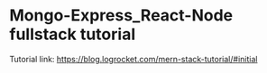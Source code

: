 # Mongo-Express_React-Node fullstack tutorial

Tutorial link: https://blog.logrocket.com/mern-stack-tutorial/#initial

